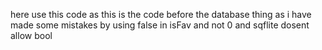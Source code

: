 here use this code as this is the code before the database thing as i have made some mistakes by using false in isFav and not 0 and sqflite dosent allow bool
